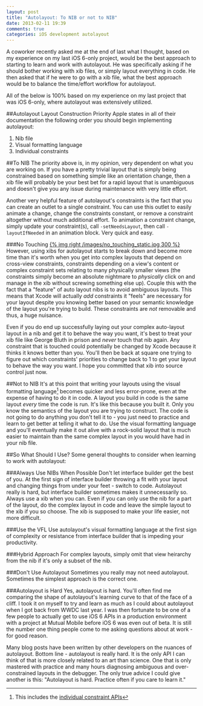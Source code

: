 ```yaml
---
layout: post
title: "Autolayout: To NIB or not to NIB"
date: 2013-02-11 19:39
comments: true
categories: iOS development autolayout
---
```

A coworker recently asked me at the end of last what I thought, based on my experience on my last iOS 6-only project, would be the best approach to starting to learn and work with autolayout. He was specifically asking if he should bother working with xib files, or simply layout everything in code. He then asked that if he were to go with a xib file, what the best approach would be to balance the time/effort workflow for autolayout.

All of the below is 100% based on my experience on my last project that was iOS 6-only, where autolayout was extensively utilized.

##Autolayout Layout Construction Priority
Apple states in all of their documentation the following order you should begin implementing autolayout:

1. Nib file
2. Visual formatting language
3. Individual constraints

##To NIB
The priority above is, in my opinion, very dependent on what you are working on. If you have a pretty trivial layout that is simply being constrained based on something simple like an orientation change, then a xib file will probably be your best bet for a rapid layout that is unambiguous and doesn't give you any issue during maintenance with very little effort.

Another very helpful feature of autolayout's constraints is the fact that you can create an outlet to a single constraint. You can use this outlet to easily animate a change, change the constraints constant, or remove a constraint altogether without much additional effort. To animation a constraint change, simply update your constraint(s), call `-setNeedsLayout`, then call `-layoutIfNeeded` in an animation block. Very quick and easy.

###No Touching
[{% img right /images/no_touching_static.jpg 300 %}](/images/no_touching.gif) However, using xibs for autolayout starts to break down and become more time than it's worth when you get into complex layouts that depend on cross-view constraints, constraints depending on a view's content or complex constraint sets relating to many physically smaller views (the constraints simply become an absolute nightmare to *physically* click on and manage in the xib without screwing something else up).<!--more--> Couple this with the fact that a "feature" of auto layout nibs is to avoid ambiguous layouts. This means that Xcode will actually *add* constraints it "feels" are necessary for your layout despite you knowing better based on your semantic knowledge of the layout you're trying to build. These constraints are *not* removable and thus, a huge nuisance.

Even if you do end up successfully laying out your complex auto-layout layout in a nib and get it to behave the way you want, it's best to treat your xib file like George Bluth in prison and *never* touch that nib again. Any constraint that is touched could potentially be changed by Xcode because it thinks it knows better than you. You'll then be back at square one trying to figure out which constraints' priorities to change back to 1 to get your layout to behave the way you want. I hope you committed that xib into source control just now.

##Not to NIB
It's at this point that writing your layouts using the visual formatting language[^1] becomes quicker and less error-prone, even at the expense of having to do it in code. A layout you build in code is the same layout *every* time the code is run. It's like this because you built it. Only you know the semantics of the layout you are trying to construct. The code is not going to do anything you don't tell it to - you just need to practice and learn to get better at telling it what to do. Use the visual formatting language and you'll eventually make it out alive with a rock-solid layout that is much easier to maintain than the same complex layout in you would have had in your nib file.

##So What Should I Use?
Some general thoughts to consider when learning to work with autolayout:

###Always Use NIBs When Possible
Don't let interface builder get the best of you. At the first sign of interface builder throwing a fit with your layout and changing things from under your feet - switch to code. Autolayout really is hard, but interface builder sometimes makes it unnecessarily so. Always use a xib when you can. Even if you can only use the nib for a part of the layout, do the complex layout in code and leave the simple layout to the xib if you so choose. The xib is supposed to make your life easier, not more difficult.

###Use the VFL
Use autolayout's visual formatting language at the first sign of complexity or resistance from interface builder that is impeding your productivity.

###Hybrid Approach
For complex layouts, simply omit that view heirarchy from the nib if it's only a subset of the nib.

###Don't Use Autolayout
Sometimes you really may not need autolayout. Sometimes the simplest approach is the correct one.

###Autolayout is Hard
Yes, autolayout is hard. You'll often find me comparing the shape of autolayout's learning curve to that of the face of a cliff. I took it on myself to try and learn as much as I could about autolayout when I got back from WWDC last year. I was then fortunate to be one of a few people to actually get to use iOS 6 APIs in a production environment with a project at Mutual Mobile before iOS 6 was even out of beta. It is still the number one thing people come to me asking questions about at work - for good reason.

Many blog posts have been written by other developers on the nuances of autolayout. Bottom line - autolayout is really hard. It is the only API I can think of that is more closely related to an art than science. One that is only mastered with practice and many hours diagnosing ambiguous and over-constrained layouts in the debugger. The only true advice I could give another is this: "Autolayout is hard. Practice often if you care to learn it."

[^1]: This includes the [individual constraint APIs](https://developer.apple.com/library/mac/#documentation/AppKit/Reference/NSLayoutConstraint_Class/NSLayoutConstraint/NSLayoutConstraint.html#//apple_ref/occ/clm/NSLayoutConstraint/constraintWithItem:attribute:relatedBy:toItem:attribute:multiplier:constant:)
